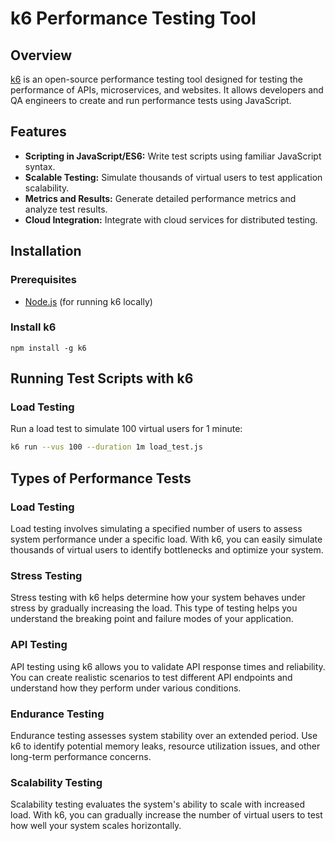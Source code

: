 # k6 Performance Testing Tool

## Overview

[k6](https://k6.io/) is an open-source performance testing tool designed for testing the performance of APIs, microservices, and websites. It allows developers and QA engineers to create and run performance tests using JavaScript.

## Features

- **Scripting in JavaScript/ES6:** Write test scripts using familiar JavaScript syntax.
- **Scalable Testing:** Simulate thousands of virtual users to test application scalability.
- **Metrics and Results:** Generate detailed performance metrics and analyze test results.
- **Cloud Integration:** Integrate with cloud services for distributed testing.

## Installation

### Prerequisites

- [Node.js](https://nodejs.org/) (for running k6 locally)

### Install k6

```
npm install -g k6
```

## Running Test Scripts with k6

### Load Testing
Run a load test to simulate 100 virtual users for 1 minute:

```bash
k6 run --vus 100 --duration 1m load_test.js
```

## Types of Performance Tests

### Load Testing
Load testing involves simulating a specified number of users to assess system performance under a specific load. With k6, you can easily simulate thousands of virtual users to identify bottlenecks and optimize your system.

### Stress Testing
Stress testing with k6 helps determine how your system behaves under stress by gradually increasing the load. This type of testing helps you understand the breaking point and failure modes of your application.

### API Testing
API testing using k6 allows you to validate API response times and reliability. You can create realistic scenarios to test different API endpoints and understand how they perform under various conditions.

### Endurance Testing
Endurance testing assesses system stability over an extended period. Use k6 to identify potential memory leaks, resource utilization issues, and other long-term performance concerns.

### Scalability Testing
Scalability testing evaluates the system's ability to scale with increased load. With k6, you can gradually increase the number of virtual users to test how well your system scales horizontally.
